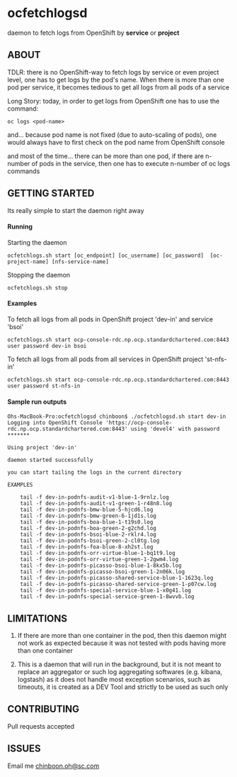 # ocfetchlogsd

daemon to fetch logs from OpenShift by **service** or **project**

## ABOUT

TDLR: there is no OpenShift-way to fetch logs by service or even project level, one has
to get logs by the pod's name. When there is more than one pod per service,
it becomes tedious to get all logs from all pods of a service

Long Story: today, in order to get logs from OpenShift one has to use the command:

```
oc logs <pod-name>
```

and... because pod name is not fixed (due to auto-scaling of pods),
one would always have to first check on the pod name from OpenShift console

and most of the time... there can be more than one pod, if there are n-number of
pods in the service, then one has to execute n-number of
oc logs commands

## GETTING STARTED

Its really simple to start the daemon right away


#### Running

Starting the daemon

```
ocfetchlogs.sh start [oc_endpoint] [oc_username] [oc_password]  [oc-project-name] [nfs-service-name]
```

Stopping the daemon

```
ocfetchlogs.sh stop
```

#### Examples

To fetch all logs from all pods in OpenShift project 'dev-in' and service 'bsoi'

```
ocfetchlogs.sh start ocp-console-rdc.np.ocp.standardchartered.com:8443 user password dev-in bsoi
```

To fetch all logs from all pods from all services in OpenShift project 'st-nfs-in'

```
ocfetchlogs.sh start ocp-console-rdc.np.ocp.standardchartered.com:8443 user password st-nfs-in
```

#### Sample run outputs

```
Ohs-MacBook-Pro:ocfetchlogsd chinboon$ ./ocfetchlogsd.sh start dev-in
Logging into OpenShift Console 'https://ocp-console-rdc.np.ocp.standardchartered.com:8443' using 'devel4' with password *******

Using project 'dev-in'

daemon started successfully

you can start tailing the logs in the current directory

EXAMPLES

    tail -f dev-in-podnfs-audit-v1-blue-1-9rnlz.log
    tail -f dev-in-podnfs-audit-v1-green-1-r48n8.log
    tail -f dev-in-podnfs-bmw-blue-5-hjcd6.log
    tail -f dev-in-podnfs-bmw-green-6-1jd1s.log
    tail -f dev-in-podnfs-boa-blue-1-t19s0.log
    tail -f dev-in-podnfs-boa-green-2-g2chd.log
    tail -f dev-in-podnfs-bsoi-blue-2-rklr4.log
    tail -f dev-in-podnfs-bsoi-green-2-cl0tg.log
    tail -f dev-in-podnfs-foa-blue-8-xh2st.log
    tail -f dev-in-podnfs-orr-virtue-blue-1-bq1t9.log
    tail -f dev-in-podnfs-orr-virtue-green-1-2gwm4.log
    tail -f dev-in-podnfs-picasso-bsoi-blue-1-8kx5b.log
    tail -f dev-in-podnfs-picasso-bsoi-green-1-2n06k.log
    tail -f dev-in-podnfs-picasso-shared-service-blue-1-1623q.log
    tail -f dev-in-podnfs-picasso-shared-service-green-1-p07cw.log
    tail -f dev-in-podnfs-special-service-blue-1-x0g41.log
    tail -f dev-in-podnfs-special-service-green-1-8wvvb.log
```

## LIMITATIONS

1. If there are more than one container in the pod, then this daemon might not work as expected
because it was not tested with pods having more than one container

2. This is a daemon that will run in the background, but it is not meant to replace an aggregator
or such log aggregating softwares (e.g. kibana, logstash) as it does not handle most exception scenarios,
such as timeouts, it is created as a DEV Tool and strictly to be used as such only

## CONTRIBUTING

Pull requests accepted

## ISSUES

Email me chinboon.oh@sc.com
